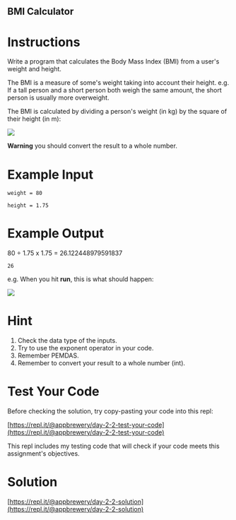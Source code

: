 ## BMI Calculator

# Instructions

Write a program that calculates the Body Mass Index (BMI) from a user's weight and height.

The BMI is a measure of some's weight taking into account their height. e.g. If a tall person and a short person both weigh the same amount, the short person is usually more overweight.

The BMI is calculated by dividing a person's weight (in kg) by the square of their height (in m):

![](https://cdn.fs.teachablecdn.com/jKHjnLrNQjqzdz3MTMyv)

**Warning** you should convert the result to a whole number. 

# Example Input

```
weight = 80
```

```
height = 1.75
```

# Example Output

80 ÷ 1.75 x 1.75 =  26.122448979591837

```
26
```

e.g. When you hit **run**, this is what should happen:  

![](https://cdn.fs.teachablecdn.com/wmjVjddeSmGj0QVtOUrE)

# Hint

1. Check the data type of the inputs.
2. Try to use the exponent operator in your code.
3. Remember PEMDAS.
4. Remember to convert your result to a whole number (int). 

# Test Your Code

Before checking the solution, try copy-pasting your code into this repl: 

[https://repl.it/@appbrewery/day-2-2-test-your-code](https://repl.it/@appbrewery/day-2-2-test-your-code)

This repl includes my testing code that will check if your code meets this assignment's objectives. 



# Solution

[https://repl.it/@appbrewery/day-2-2-solution](https://repl.it/@appbrewery/day-2-2-solution)
